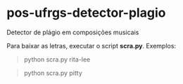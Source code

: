 # pos-ufrgs-detector-plagio
Detector de plágio em composições musicais

Para baixar as letras, executar o script **scra.py**. Exemplos:

> python scra.py rita-lee

> python scra.py pitty
